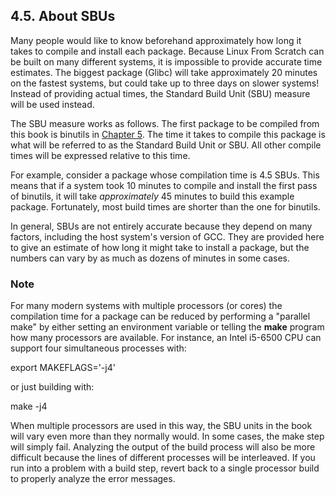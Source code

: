 ## 4.5. About SBUs

Many people would like to know beforehand approximately how long it takes to compile and install each package. Because Linux From Scratch can be built on many different systems, it is impossible to provide accurate time estimates. The biggest package (Glibc) will take approximately 20 minutes on the fastest systems, but could take up to three days on slower systems! Instead of providing actual times, the Standard Build Unit (SBU) measure will be used instead.

The SBU measure works as follows. The first package to be compiled from this book is binutils in [Chapter 5](https://linuxfromscratch.org/lfs/downloads/stable/LFS-BOOK-11.1-NOCHUNKS.html#chapter-cross-tools "Chapter 5. Compiling a Cross-Toolchain"). The time it takes to compile this package is what will be referred to as the Standard Build Unit or SBU. All other compile times will be expressed relative to this time.

For example, consider a package whose compilation time is 4.5 SBUs. This means that if a system took 10 minutes to compile and install the first pass of binutils, it will take _approximately_ 45 minutes to build this example package. Fortunately, most build times are shorter than the one for binutils.

In general, SBUs are not entirely accurate because they depend on many factors, including the host system's version of GCC. They are provided here to give an estimate of how long it might take to install a package, but the numbers can vary by as much as dozens of minutes in some cases.

### Note

For many modern systems with multiple processors (or cores) the compilation time for a package can be reduced by performing a "parallel make" by either setting an environment variable or telling the **make** program how many processors are available. For instance, an Intel i5-6500 CPU can support four simultaneous processes with:

export MAKEFLAGS='-j4'

or just building with:

make -j4

When multiple processors are used in this way, the SBU units in the book will vary even more than they normally would. In some cases, the make step will simply fail. Analyzing the output of the build process will also be more difficult because the lines of different processes will be interleaved. If you run into a problem with a build step, revert back to a single processor build to properly analyze the error messages.